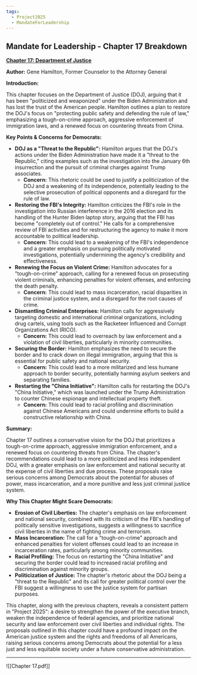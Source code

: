 ```yaml
---
tags:
  - Project2025
  - MandateForLeadership
---
```

## Mandate for Leadership - Chapter 17 Breakdown

**[Chapter 17: Department of Justice](../../documents/project_2025_chapters/chapter_17.pdf)**

**Author:** Gene Hamilton, Former Counselor to the Attorney General

**Introduction:**

This chapter focuses on the Department of Justice (DOJ), arguing that it has been "politicized and weaponized" under the Biden Administration and has lost the trust of the American people. Hamilton outlines a plan to restore the DOJ's focus on "protecting public safety and defending the rule of law," emphasizing a tough-on-crime approach, aggressive enforcement of immigration laws, and a renewed focus on countering threats from China.

**Key Points & Concerns for Democrats:**

* **DOJ as a "Threat to the Republic":** Hamilton argues that the DOJ's actions under the Biden Administration have made it a "threat to the Republic," citing examples such as the investigation into the January 6th insurrection and the pursuit of criminal charges against Trump associates.
    * **Concern:** This rhetoric could be used to justify a politicization of the DOJ and a weakening of its independence, potentially leading to the selective prosecution of political opponents and a disregard for the rule of law.
* **Restoring the FBI's Integrity:** Hamilton criticizes the FBI's role in the investigation into Russian interference in the 2016 election and its handling of the Hunter Biden laptop story, arguing that the FBI has become "completely out of control." He calls for a comprehensive review of FBI activities and for restructuring the agency to make it more accountable to political leadership.
    * **Concern:** This could lead to a weakening of the FBI's independence and a greater emphasis on pursuing politically motivated investigations, potentially undermining the agency's credibility and effectiveness.
* **Renewing the Focus on Violent Crime:** Hamilton advocates for a "tough-on-crime" approach, calling for a renewed focus on prosecuting violent criminals, enhancing penalties for violent offenses, and enforcing the death penalty.
    * **Concern:** This could lead to mass incarceration, racial disparities in the criminal justice system, and a disregard for the root causes of crime.
* **Dismantling Criminal Enterprises:** Hamilton calls for aggressively targeting domestic and international criminal organizations, including drug cartels, using tools such as the Racketeer Influenced and Corrupt Organizations Act (RICO).
    * **Concern:** This could lead to overreach by law enforcement and a violation of civil liberties, particularly in minority communities.
* **Securing the Border:** Hamilton emphasizes the need to secure the border and to crack down on illegal immigration, arguing that this is essential for public safety and national security.
    * **Concern:** This could lead to a more militarized and less humane approach to border security, potentially harming asylum seekers and separating families.
* **Restarting the "China Initiative":** Hamilton calls for restarting the DOJ's "China Initiative," which was launched under the Trump Administration to counter Chinese espionage and intellectual property theft.
    * **Concern:** This could lead to racial profiling and discrimination against Chinese Americans and could undermine efforts to build a constructive relationship with China.

**Summary:**

Chapter 17 outlines a conservative vision for the DOJ that prioritizes a tough-on-crime approach, aggressive immigration enforcement, and a renewed focus on countering threats from China. The chapter's recommendations could lead to a more politicized and less independent DOJ, with a greater emphasis on law enforcement and national security at the expense of civil liberties and due process. These proposals raise serious concerns among Democrats about the potential for abuses of power, mass incarceration, and a more punitive and less just criminal justice system.

**Why This Chapter Might Scare Democrats:**

* **Erosion of Civil Liberties:** The chapter's emphasis on law enforcement and national security, combined with its criticism of the FBI's handling of politically sensitive investigations, suggests a willingness to sacrifice civil liberties in the name of fighting crime and terrorism.
* **Mass Incarceration:** The call for a "tough-on-crime" approach and enhanced penalties for violent offenses could lead to an increase in incarceration rates, particularly among minority communities.
* **Racial Profiling:** The focus on restarting the "China Initiative" and securing the border could lead to increased racial profiling and discrimination against minority groups.
* **Politicization of Justice:** The chapter's rhetoric about the DOJ being a "threat to the Republic" and its call for greater political control over the FBI suggest a willingness to use the justice system for partisan purposes.

This chapter, along with the previous chapters, reveals a consistent pattern in "Project 2025": a desire to strengthen the power of the executive branch, weaken the independence of federal agencies, and prioritize national security and law enforcement over civil liberties and individual rights. The proposals outlined in this chapter could have a profound impact on the American justice system and the rights and freedoms of all Americans, raising serious concerns among Democrats about the potential for a less just and less equitable society under a future conservative administration. 

----

![[Chapter 17.pdf]]